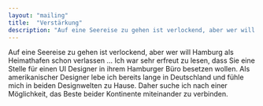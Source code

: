 ```yaml
---
layout: "mailing"
title:  "Verstärkung"
description: "Auf eine Seereise zu gehen ist verlockend, aber wer will Hamburg als Heimathafen schon verlassen …"
---
```

Auf eine Seereise zu gehen ist verlockend, aber wer will Hamburg als Heimathafen schon verlassen …
Ich war sehr erfreut zu lesen, dass Sie eine Stelle für einen UI Designer in ihrem Hamburger Büro besetzen wollen. Als amerikanischer Designer lebe ich bereits lange in Deutschland und fühle mich in beiden Designwelten zu Hause. Daher suche ich nach einer Möglichkeit, das Beste beider Kontinente miteinander zu verbinden.